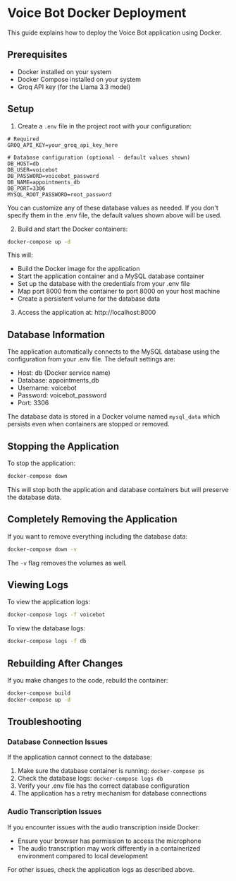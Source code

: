 # Voice Bot Docker Deployment

This guide explains how to deploy the Voice Bot application using Docker.

## Prerequisites

- Docker installed on your system
- Docker Compose installed on your system
- Groq API key (for the Llama 3.3 model)

## Setup

1. Create a `.env` file in the project root with your configuration:

```
# Required
GROQ_API_KEY=your_groq_api_key_here

# Database configuration (optional - default values shown)
DB_HOST=db
DB_USER=voicebot
DB_PASSWORD=voicebot_password
DB_NAME=appointments_db
DB_PORT=3306
MYSQL_ROOT_PASSWORD=root_password
```

You can customize any of these database values as needed. If you don't specify them in the .env file, the default values shown above will be used.

2. Build and start the Docker containers:

```bash
docker-compose up -d
```

This will:
- Build the Docker image for the application
- Start the application container and a MySQL database container
- Set up the database with the credentials from your .env file
- Map port 8000 from the container to port 8000 on your host machine
- Create a persistent volume for the database data

3. Access the application at: http://localhost:8000

## Database Information

The application automatically connects to the MySQL database using the configuration from your .env file. The default settings are:
- Host: db (Docker service name)
- Database: appointments_db
- Username: voicebot
- Password: voicebot_password
- Port: 3306

The database data is stored in a Docker volume named `mysql_data` which persists even when containers are stopped or removed.

## Stopping the Application

To stop the application:

```bash
docker-compose down
```

This will stop both the application and database containers but will preserve the database data.

## Completely Removing the Application

If you want to remove everything including the database data:

```bash
docker-compose down -v
```

The `-v` flag removes the volumes as well.

## Viewing Logs

To view the application logs:

```bash
docker-compose logs -f voicebot
```

To view the database logs:

```bash
docker-compose logs -f db
```

## Rebuilding After Changes

If you make changes to the code, rebuild the container:

```bash
docker-compose build
docker-compose up -d
```

## Troubleshooting

### Database Connection Issues

If the application cannot connect to the database:
1. Make sure the database container is running: `docker-compose ps`
2. Check the database logs: `docker-compose logs db`
3. Verify your .env file has the correct database configuration
4. The application has a retry mechanism for database connections

### Audio Transcription Issues

If you encounter issues with the audio transcription inside Docker:
- Ensure your browser has permission to access the microphone
- The audio transcription may work differently in a containerized environment compared to local development

For other issues, check the application logs as described above. 